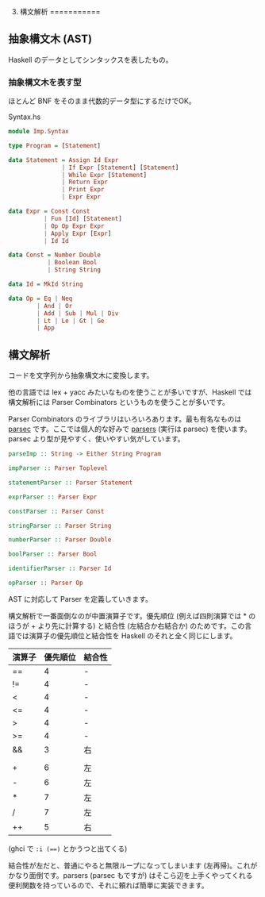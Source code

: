 3. 構文解析
===========

抽象構文木 (AST)
----------------

Haskell のデータとしてシンタックスを表したもの。

### 抽象構文木を表す型

ほとんど BNF をそのまま代数的データ型にするだけでOK。

Syntax.hs

```haskell
module Imp.Syntax

type Program = [Statement]

data Statement = Assign Id Expr
               | If Expr [Statement] [Statement]
               | While Expr [Statement]
               | Return Expr
               | Print Expr
               | Expr Expr

data Expr = Const Const
          | Fun [Id] [Statement]
          | Op Op Expr Expr
          | Apply Expr [Expr]
          | Id Id

data Const = Number Double
           | Boolean Bool
           | String String

data Id = MkId String

data Op = Eq | Neq
        | And | Or
        | Add | Sub | Mul | Div
        | Lt | Le | Gt | Ge
        | App
```

構文解析
--------

コードを文字列から抽象構文木に変換します。

他の言語では lex + yacc みたいなものを使うことが多いですが、Haskell では構文解析には Parser Combinators というものを使うことが多いです。

Parser Combinators のライブラリはいろいろあります。最も有名なものは [parsec](http://hackage.haskell.org/package/parsec) です。ここでは個人的な好みで [parsers](http://hackage.haskell.org/package/parsers) (実行は parsec) を使います。parsec より型が見やすく、使いやすい気がしています。

```haskell
parseImp :: String -> Either String Program

impParser :: Parser Toplevel

statememtParser :: Parser Statement

exprParser :: Parser Expr

constParser :: Parser Const

stringParser :: Parser String

numberParser :: Parser Double

boolParser :: Parser Bool

identifierParser :: Parser Id

opParser :: Parser Op
```

AST に対応して Parser を定義していきます。

構文解析で一番面倒なのが中置演算子です。優先順位 (例えば四則演算では * のほうが + より先に計算する) と結合性 (左結合か右結合か) のためです。この言語では演算子の優先順位と結合性を Haskell のそれと全く同じにします。

| 演算子 | 優先順位 | 結合性 |
| ------ | -------- | ------ |
| ==     | 4        | -      |
| !=     | 4        | -      |
| <      | 4        | -      |
| <=     | 4        | -      |
| >      | 4        | -      |
| >=     | 4        | -      |
| &&     | 3        | 右     |
| ||     | 2        | 右     |
| +      | 6        | 左     |
| -      | 6        | 左     |
| *      | 7        | 左     |
| /      | 7        | 左     |
| ++     | 5        | 右     |

(ghci で `:i (==)` とかうつと出てくる)

結合性が左だと、普通にやると無限ループになってしまいます (左再帰)。これがかなり面倒です。parsers (parsec もですが) はそこら辺を上手くやってくれる便利関数を持っているので、それに頼れば簡単に実装できます。
